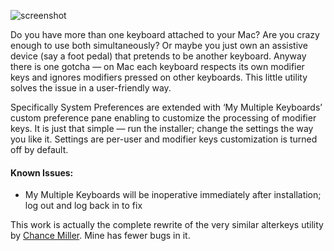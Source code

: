 ![screenshot](my-multiple-keyboards/raw/master/screenshot.png)

Do you have more than one keyboard attached to your Mac? Are you crazy
enough to use both simultaneously?  Or maybe you just own an assistive
device (say a foot pedal) that pretends to be another keyboard.  Anyway
there is one gotcha — on Mac each keyboard respects its own modifier
keys and ignores modifiers pressed on other keyboards.  This little
utility solves the issue in a user-friendly way.

Specifically System Preferences are extended with ‘My Multiple
Keyboards’ custom preference pane enabling to customize the processing
of modifier keys.  It is just that simple — run the installer; change
the settings the way you like it.  Settings are per-user and modifier
keys customization is turned off by default.

#### Known Issues:
* My Multiple Keyboards will be inoperative immediately after
  installation; log out and log back in to fix

This work is actually the complete rewrite of the very similar alterkeys utility by [Chance Miller](http://dotdotcomorg.net/Mac/). Mine has fewer bugs in it.

